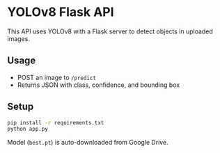 # YOLOv8 Flask API

This API uses YOLOv8 with a Flask server to detect objects in uploaded images.

## Usage
- POST an image to `/predict`
- Returns JSON with class, confidence, and bounding box

## Setup
```bash
pip install -r requirements.txt
python app.py
```

Model (`best.pt`) is auto-downloaded from Google Drive.
